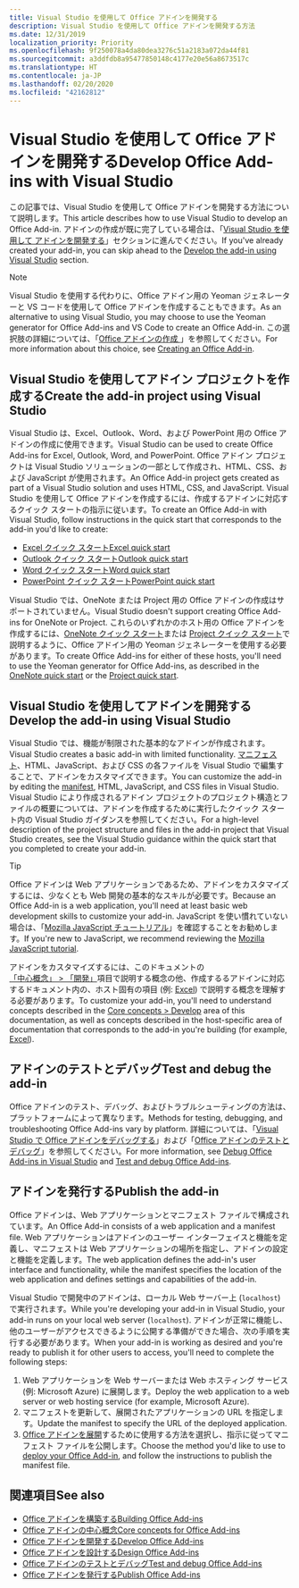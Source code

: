 ```yaml
---
title: Visual Studio を使用して Office アドインを開発する
description: Visual Studio を使用して Office アドインを開発する方法
ms.date: 12/31/2019
localization_priority: Priority
ms.openlocfilehash: 9f250078a4da80dea3276c51a2183a072da44f81
ms.sourcegitcommit: a3ddfdb8a95477850148c4177e20e56a8673517c
ms.translationtype: HT
ms.contentlocale: ja-JP
ms.lasthandoff: 02/20/2020
ms.locfileid: "42162812"
---
```

# <a name="develop-office-add-ins-with-visual-studio"></a><span data-ttu-id="6a6ce-103">Visual Studio を使用して Office アドインを開発する</span><span class="sxs-lookup"><span data-stu-id="6a6ce-103">Develop Office Add-ins with Visual Studio</span></span>

<span data-ttu-id="6a6ce-104">この記事では、Visual Studio を使用して Office アドインを開発する方法について説明します。</span><span class="sxs-lookup"><span data-stu-id="6a6ce-104">This article describes how to use Visual Studio to develop an Office Add-in.</span></span> <span data-ttu-id="6a6ce-105">アドインの作成が既に完了している場合は、「[Visual Studio を使用して アドインを開発する](#develop-the-add-in-using-visual-studio)」セクションに進んでください。</span><span class="sxs-lookup"><span data-stu-id="6a6ce-105">If you've already created your add-in, you can skip ahead to the [Develop the add-in using Visual Studio](#develop-the-add-in-using-visual-studio) section.</span></span>

> [!NOTE]
> <span data-ttu-id="6a6ce-106">Visual Studio を使用する代わりに、Office アドイン用の Yeoman ジェネレーターと VS コードを使用して Office アドインを作成することもできます。</span><span class="sxs-lookup"><span data-stu-id="6a6ce-106">As an alternative to using Visual Studio, you may choose to use the Yeoman generator for Office Add-ins and VS Code to create an Office Add-in.</span></span> <span data-ttu-id="6a6ce-107">この選択肢の詳細については、「[Office アドインの作成 ](../overview/office-add-ins-fundamentals.md#creating-an-office-add-in)」を参照してください。</span><span class="sxs-lookup"><span data-stu-id="6a6ce-107">For more information about this choice, see [Creating an Office Add-in](../overview/office-add-ins-fundamentals.md#creating-an-office-add-in).</span></span>

## <a name="create-the-add-in-project-using-visual-studio"></a><span data-ttu-id="6a6ce-108">Visual Studio を使用してアドイン プロジェクトを作成する</span><span class="sxs-lookup"><span data-stu-id="6a6ce-108">Create the add-in project using Visual Studio</span></span>

<span data-ttu-id="6a6ce-109">Visual Studio は、Excel、Outlook、Word、および PowerPoint 用の Office アドインの作成に使用できます。</span><span class="sxs-lookup"><span data-stu-id="6a6ce-109">Visual Studio can be used to create Office Add-ins for Excel, Outlook, Word, and PowerPoint.</span></span> <span data-ttu-id="6a6ce-110">Office アドイン プロジェクトは Visual Studio ソリューションの一部として作成され、HTML、CSS、および JavaScript が使用されます。</span><span class="sxs-lookup"><span data-stu-id="6a6ce-110">An Office Add-in project gets created as part of a Visual Studio solution and uses HTML, CSS, and JavaScript.</span></span> <span data-ttu-id="6a6ce-111">Visual Studio を使用して Office アドインを作成するには、作成するアドインに対応するクイック スタートの指示に従います。</span><span class="sxs-lookup"><span data-stu-id="6a6ce-111">To create an Office Add-in with Visual Studio, follow instructions in the quick start that corresponds to the add-in you'd like to create:</span></span>

- [<span data-ttu-id="6a6ce-112">Excel クイック スタート</span><span class="sxs-lookup"><span data-stu-id="6a6ce-112">Excel quick start</span></span>](../quickstarts/excel-quickstart-jquery.md?tabs=visualstudio)
- [<span data-ttu-id="6a6ce-113">Outlook クイック スタート</span><span class="sxs-lookup"><span data-stu-id="6a6ce-113">Outlook quick start</span></span>](../quickstarts/outlook-quickstart.md?tabs=visualstudio)
- [<span data-ttu-id="6a6ce-114">Word クイック スタート</span><span class="sxs-lookup"><span data-stu-id="6a6ce-114">Word quick start</span></span>](../quickstarts/word-quickstart.md?tabs=visualstudio)
- [<span data-ttu-id="6a6ce-115">PowerPoint クイック スタート</span><span class="sxs-lookup"><span data-stu-id="6a6ce-115">PowerPoint quick start</span></span>](../quickstarts/powerpoint-quickstart.md?tabs=visualstudio)

<span data-ttu-id="6a6ce-116">Visual Studio では、OneNote または Project 用の Office アドインの作成はサポートされていません。</span><span class="sxs-lookup"><span data-stu-id="6a6ce-116">Visual Studio doesn't support creating Office Add-ins for OneNote or Project.</span></span> <span data-ttu-id="6a6ce-117">これらのいずれかのホスト用の Office アドインを作成するには、[OneNote クイック スタート](../quickstarts/onenote-quickstart.md)または [Project クイック スタート](../quickstarts/project-quickstart.md)で説明するように、Office アドイン用の Yeoman ジェネレーターを使用する必要があります。</span><span class="sxs-lookup"><span data-stu-id="6a6ce-117">To create Office Add-ins for either of these hosts, you'll need to use the Yeoman generator for Office Add-ins, as described in the [OneNote quick start](../quickstarts/onenote-quickstart.md) or the [Project quick start](../quickstarts/project-quickstart.md).</span></span>

## <a name="develop-the-add-in-using-visual-studio"></a><span data-ttu-id="6a6ce-118">Visual Studio を使用してアドインを開発する</span><span class="sxs-lookup"><span data-stu-id="6a6ce-118">Develop the add-in using Visual Studio</span></span>

<span data-ttu-id="6a6ce-119">Visual Studio では、機能が制限された基本的なアドインが作成されます。</span><span class="sxs-lookup"><span data-stu-id="6a6ce-119">Visual Studio creates a basic add-in with limited functionality.</span></span> <span data-ttu-id="6a6ce-120">[マニフェスト](add-in-manifests.md)、HTML、JavaScript、および CSS の各ファイルを Visual Studio で編集することで、アドインをカスタマイズできます。</span><span class="sxs-lookup"><span data-stu-id="6a6ce-120">You can customize the add-in by editing the [manifest](add-in-manifests.md), HTML, JavaScript, and CSS files in Visual Studio.</span></span> <span data-ttu-id="6a6ce-121">Visual Studio により作成されるアドイン プロジェクトのプロジェクト構造とファイルの概要については、アドインを作成するために実行したクイック スタート内の Visual Studio ガイダンスを参照してください。</span><span class="sxs-lookup"><span data-stu-id="6a6ce-121">For a high-level description of the project structure and files in the add-in project that Visual Studio creates, see the Visual Studio guidance within the quick start that you completed to create your add-in.</span></span> 

> [!TIP]
> <span data-ttu-id="6a6ce-122">Office アドインは Web アプリケーションであるため、アドインをカスタマイズするには、少なくとも Web 開発の基本的なスキルが必要です。</span><span class="sxs-lookup"><span data-stu-id="6a6ce-122">Because an Office Add-in is a web application, you'll need at least basic web development skills to customize your add-in.</span></span> <span data-ttu-id="6a6ce-123">JavaScript を使い慣れていない場合は、「[Mozilla JavaScript チュートリアル](https://developer.mozilla.org/docs/Web/JavaScript/Guide/Introduction)」を確認することをお勧めします。</span><span class="sxs-lookup"><span data-stu-id="6a6ce-123">If you're new to JavaScript, we recommend reviewing the [Mozilla JavaScript tutorial](https://developer.mozilla.org/docs/Web/JavaScript/Guide/Introduction).</span></span>

<span data-ttu-id="6a6ce-124">アドインをカスタマイズするには、このドキュメントの[「中心概念」 > 「開発」](develop-overview.md)項目で説明する概念の他、作成するるアドインに対応するドキュメント内の、ホスト固有の項目 (例: [Excel](../excel/index.md)) で説明する概念を理解する必要があります。</span><span class="sxs-lookup"><span data-stu-id="6a6ce-124">To customize your add-in, you'll need to understand concepts described in the [Core concepts > Develop](develop-overview.md) area of this documentation, as well as concepts described in the host-specific area of documentation that corresponds to the add-in you're building (for example, [Excel](../excel/index.md)).</span></span> 

## <a name="test-and-debug-the-add-in"></a><span data-ttu-id="6a6ce-125">アドインのテストとデバッグ</span><span class="sxs-lookup"><span data-stu-id="6a6ce-125">Test and debug the add-in</span></span>

<span data-ttu-id="6a6ce-126">Office アドインのテスト、デバッグ、およびトラブルシューティングの方法は、プラットフォームによって異なります。</span><span class="sxs-lookup"><span data-stu-id="6a6ce-126">Methods for testing, debugging, and troubleshooting Office Add-ins vary by platform.</span></span> <span data-ttu-id="6a6ce-127">詳細については、「[Visual Studio で Office アドインをデバッグする](debug-office-add-ins-in-visual-studio.md)」および「[Office アドインのテストとデバッグ](../testing/test-debug-office-add-ins.md)」を参照してください。</span><span class="sxs-lookup"><span data-stu-id="6a6ce-127">For more information, see [Debug Office Add-ins in Visual Studio](debug-office-add-ins-in-visual-studio.md) and [Test and debug Office Add-ins](../testing/test-debug-office-add-ins.md).</span></span>

## <a name="publish-the-add-in"></a><span data-ttu-id="6a6ce-128">アドインを発行する</span><span class="sxs-lookup"><span data-stu-id="6a6ce-128">Publish the add-in</span></span>

<span data-ttu-id="6a6ce-129">Office アドインは、Web アプリケーションとマニフェスト ファイルで構成されています。</span><span class="sxs-lookup"><span data-stu-id="6a6ce-129">An Office Add-in consists of a web application and a manifest file.</span></span> <span data-ttu-id="6a6ce-130">Web アプリケーションはアドインのユーザー インターフェイスと機能を定義し、マニフェストは Web アプリケーションの場所を指定し、アドインの設定と機能を定義します。</span><span class="sxs-lookup"><span data-stu-id="6a6ce-130">The web application defines the add-in's user interface and functionality, while the manifest specifies the location of the web application and defines settings and capabilities of the add-in.</span></span>

<span data-ttu-id="6a6ce-131">Visual Studio で開発中のアドインは、ローカル Web サーバー上 (`localhost`) で実行されます。</span><span class="sxs-lookup"><span data-stu-id="6a6ce-131">While you're developing your add-in in Visual Studio, your add-in runs on your local web server (`localhost`).</span></span> <span data-ttu-id="6a6ce-132">アドインが正常に機能し、他のユーザーがアクセスできるように公開する準備ができた場合、次の手順を実行する必要があります。</span><span class="sxs-lookup"><span data-stu-id="6a6ce-132">When your add-in is working as desired and you're ready to publish it for other users to access, you'll need to complete the following steps:</span></span>

1. <span data-ttu-id="6a6ce-133">Web アプリケーションを Web サーバーまたは Web ホスティング サービス (例: Microsoft Azure) に展開します。</span><span class="sxs-lookup"><span data-stu-id="6a6ce-133">Deploy the web application to a web server or web hosting service (for example, Microsoft Azure).</span></span>
2. <span data-ttu-id="6a6ce-134">マニフェストを更新して、展開されたアプリケーションの URL を指定します。</span><span class="sxs-lookup"><span data-stu-id="6a6ce-134">Update the manifest to specify the URL of the deployed application.</span></span> 
3. <span data-ttu-id="6a6ce-135">[Office アドインを展開](../publish/publish.md)するために使用する方法を選択し、指示に従ってマニフェスト ファイルを公開します。</span><span class="sxs-lookup"><span data-stu-id="6a6ce-135">Choose the method you'd like to use to [deploy your Office Add-in](../publish/publish.md), and follow the instructions to publish the manifest file.</span></span>

## <a name="see-also"></a><span data-ttu-id="6a6ce-136">関連項目</span><span class="sxs-lookup"><span data-stu-id="6a6ce-136">See also</span></span>

- [<span data-ttu-id="6a6ce-137">Office アドインを構築する</span><span class="sxs-lookup"><span data-stu-id="6a6ce-137">Building Office Add-ins</span></span>](../overview/office-add-ins-fundamentals.md)
- [<span data-ttu-id="6a6ce-138">Office アドインの中心概念</span><span class="sxs-lookup"><span data-stu-id="6a6ce-138">Core concepts for Office Add-ins</span></span>](../overview/core-concepts-office-add-ins.md)
- [<span data-ttu-id="6a6ce-139">Office アドインを開発する</span><span class="sxs-lookup"><span data-stu-id="6a6ce-139">Develop Office Add-ins</span></span>](../develop/develop-overview.md)
- [<span data-ttu-id="6a6ce-140">Office アドインを設計する</span><span class="sxs-lookup"><span data-stu-id="6a6ce-140">Design Office Add-ins</span></span>](../design/add-in-design.md)
- [<span data-ttu-id="6a6ce-141">Office アドインのテストとデバッグ</span><span class="sxs-lookup"><span data-stu-id="6a6ce-141">Test and debug Office Add-ins</span></span>](../testing/test-debug-office-add-ins.md)
- [<span data-ttu-id="6a6ce-142">Office アドインを発行する</span><span class="sxs-lookup"><span data-stu-id="6a6ce-142">Publish Office Add-ins</span></span>](../publish/publish.md)